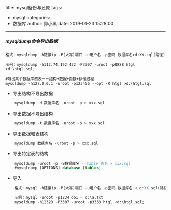title: mysql备份与还原
tags:
  - mysql
categories:
  - 数据库
author: 郭小黑
date: 2019-01-23 15:28:00
---

##### mysqldump命令导出数据
    
    格式：mysqldump -h链接ip -P(大写)端口 -u用户名 -p密码 数据库名>d:XX.sql(路径) 
    
    示例：mysqldump -h112.74.192.432 -P3307 -uroot -p8888 htgl >d:\htgl.sql;
    
    #导出某个数据库的表－－结构+数据+函数+存储过程
    mysqldump -h127.0.0.1 -uroot -p123456 --opt -R htgl >d:\htgl.sql
	

<!--more-->
    
- 导出结构不导出数据
```sql
    mysqldump -d 数据库名 -uroot -p > xxx.sql
```
- 导出数据不导出结构
```sql
    mysqldump -t 数据库名 -uroot -p > xxx.sql
```
- 导出数据和表结构
```sql
    mysqldump 数据库名 -uroot -p > xxx.sql
```
- 导出特定表的结构
```sql
    mysqldump -uroot -p -B数据库名 --table 表名 > xxx.sql
    #mysqldump [OPTIONS] database [tables]
```	
- 导入
```sql
    格式：mysql -h链接ip -P(大写)端口 -u用户名 -p密码 数据库名 < d:XX.sql(路径) 
    
    示例：mysql -uroot -p1234 db1 < c:\a.txt
    mysqldump -h12323 -P3307 -uroot -p3333 htgl <d:\htgl.sql;
```	